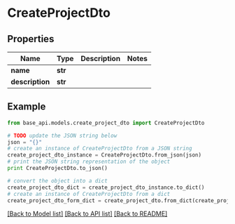 # CreateProjectDto


## Properties
Name | Type | Description | Notes
------------ | ------------- | ------------- | -------------
**name** | **str** |  | 
**description** | **str** |  | 

## Example

```python
from base_api.models.create_project_dto import CreateProjectDto

# TODO update the JSON string below
json = "{}"
# create an instance of CreateProjectDto from a JSON string
create_project_dto_instance = CreateProjectDto.from_json(json)
# print the JSON string representation of the object
print CreateProjectDto.to_json()

# convert the object into a dict
create_project_dto_dict = create_project_dto_instance.to_dict()
# create an instance of CreateProjectDto from a dict
create_project_dto_form_dict = create_project_dto.from_dict(create_project_dto_dict)
```
[[Back to Model list]](../README.md#documentation-for-models) [[Back to API list]](../README.md#documentation-for-api-endpoints) [[Back to README]](../README.md)


